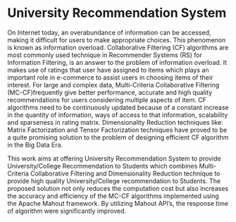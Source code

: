 # University Recommendation System

On Internet today, an overabundance of information can be accessed, making it difficult for users to make appropriate choices. This phenomenon is known as information overload. Collaborative Filtering (CF) algorithms are most commonly used technique in Recommender Systems (RS) for Information Filtering, is an answer to the problem of information overload. It makes use of ratings that user have assigned to items which plays an important role in e-commerce to assist users in choosing items of their interest. For large and complex data, Multi-Criteria Collaborative Filtering (MC-CF)frequently give better performance, accurate and high quality recommendations for users considering multiple aspects of item. CF algorithms need to be continuously updated because of a constant increase in the quantity of information, ways of access to that information, scalability and sparseness in rating matrix. Dimensionality Reduction techniques like: Matrix Factorization and Tensor Factorization techniques have proved to be a quite promising solution to the problem of designing efficient CF algorithm in the Big Data Era.

   This work aims at offering University Recommendation System to provide University/College Recommendation to Students which combines Multi-Criteria Collaborative Filtering and Dimensionality Reduction technique to provide high quality University/College recommendation to Students. The proposed solution not only reduces the computation cost but also increases the accuracy and efficiency of the MC-CF algorithms implemented using the Apache Mahout framework. By utilizing Mahout API’s, the response time of algorithm were significantly improved.

